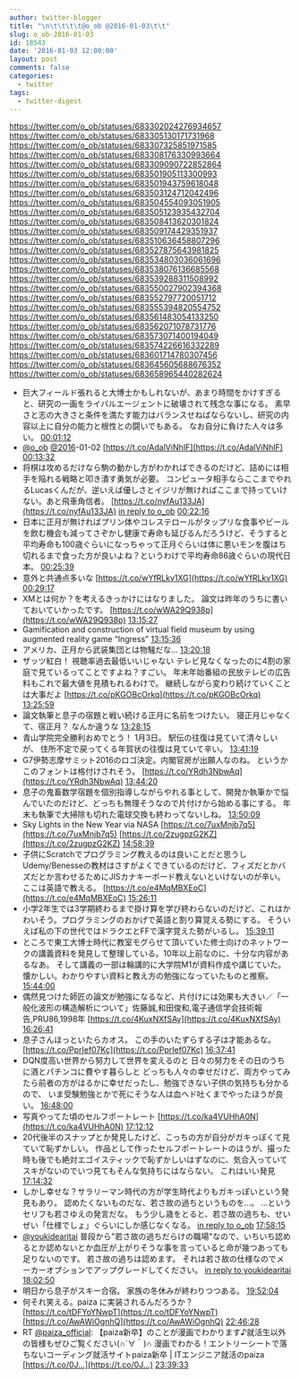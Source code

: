 ```yaml
---
author: twitter-blogger
title: "\n\t\t\t\t@o_ob @2016-01-03\t\t"
slug: o_ob-2016-01-03
id: 18543
date: '2016-01-03 12:00:00'
layout: post
comments: false
categories:
  - twitter
tags:
  - twitter-digest
---
```


https://twitter.com/o_ob/statuses/683302024276934657 https://twitter.com/o_ob/statuses/683305130171731968 https://twitter.com/o_ob/statuses/683307325851971585 https://twitter.com/o_ob/statuses/683308176330993664 https://twitter.com/o_ob/statuses/683309090722852864 https://twitter.com/o_ob/statuses/683501905113300993 https://twitter.com/o_ob/statuses/683501943759618048 https://twitter.com/o_ob/statuses/683503124712042496 https://twitter.com/o_ob/statuses/683504554093051905 https://twitter.com/o_ob/statuses/683505123935432704 https://twitter.com/o_ob/statuses/683508413620301824 https://twitter.com/o_ob/statuses/683509174429351937 https://twitter.com/o_ob/statuses/683510636458807296 https://twitter.com/o_ob/statuses/683527875643981825 https://twitter.com/o_ob/statuses/683534803036061696 https://twitter.com/o_ob/statuses/683538076136685568 https://twitter.com/o_ob/statuses/683539288311508992 https://twitter.com/o_ob/statuses/683550027902394368 https://twitter.com/o_ob/statuses/683552797720051712 https://twitter.com/o_ob/statuses/683555394820554752 https://twitter.com/o_ob/statuses/683561483054133250 https://twitter.com/o_ob/statuses/683562071078731776 https://twitter.com/o_ob/statuses/683573071400194049 https://twitter.com/o_ob/statuses/683574226616332289 https://twitter.com/o_ob/statuses/683601714780307456 https://twitter.com/o_ob/statuses/683645605688676352 https://twitter.com/o_ob/statuses/683658965440282624  

*   巨大フィールド張れると大博士かもしれないが、あまり時間をかけすぎると、研究の一画をライバルエージェントに破壊されて残念な事になる。 素早さと志の大きさと条件を満たす能力はバランスせねばならないし、研究の内容以上に自分の能力と根性との闘いでもある。 なお自分に負けた人々は多い。 [00:01:12](https://twitter.com/o_ob/statuses/683302024276934657)
*   [@o_ob](https://twitter.com/o_ob) [@2016](https://twitter.com/2016)-01-02 [https://t.co/AdalViNhIF](https://t.co/AdalViNhIF) [00:13:32](https://twitter.com/o_ob/statuses/683305130171731968)
*   将棋は攻めるだけなら駒の動かし方がわかればできるのだけど、詰めには相手を陥れる戦略と叩き潰す勇気が必要。 コンピュータ相手ならここまでやれるLucasくんだが、逆いえば優しさとイジリが無ければここまで持っていけない。あと飛車角信者。 [https://t.co/nyfAu133JA](https://t.co/nyfAu133JA) [in reply to o_ob](https://twitter.com/o_ob/statuses/683298274543927296) [00:22:16](https://twitter.com/o_ob/statuses/683307325851971585)
*   日本に正月が無ければプリン体やコレステロールがタップリな食事やビールを飲む機会も減ってさぞかし健康で寿命も延びるんだろうけど、そうすると平均寿命も100歳ぐらいになっちゃって正月ぐらいは体に悪いモンを腹はち切れるまで食った方が良いよね？というわけで平均寿命86歳ぐらいの現代日本。 [00:25:39](https://twitter.com/o_ob/statuses/683308176330993664)
*   意外と共通点多いな [https://t.co/wYfRLkv1XG](https://t.co/wYfRLkv1XG) [00:29:17](https://twitter.com/o_ob/statuses/683309090722852864)
*   XMとは何か？を考えるきっかけにはなりました。 論文は昨年のうちに書いておいていかったです。 [https://t.co/wWA29Q938p](https://t.co/wWA29Q938p) [13:15:27](https://twitter.com/o_ob/statuses/683501905113300993)
*   Gamification and construction of virtual field museum by using augmented reality game “Ingress” [13:15:36](https://twitter.com/o_ob/statuses/683501943759618048)
*   アメリカ、正月から武装集団とは物騒だな... [13:20:18](https://twitter.com/o_ob/statuses/683503124712042496)
*   ザッツ紅白！ 視聴率過去最低いいじゃない テレビ見なくなったのに4割の家庭で見ているってことですよね？すごい。 年末年始番組の民放テレビの広告料もこれで最大値を見積もれるわけで。 継続しながら変わり続けていくことは大事だよ [https://t.co/pKGOBcOrkq](https://t.co/pKGOBcOrkq) [13:25:59](https://twitter.com/o_ob/statuses/683504554093051905)
*   論文執筆と息子の宿題と戦い続ける正月に名前をつけたい。 寝正月じゃなくて、宿正月？ なんか違うな [13:28:15](https://twitter.com/o_ob/statuses/683505123935432704)
*   青山学院完全勝利おめでとう！ 1月3日。 駅伝の往復は見ていて清々しいが、 住所不定で戻ってくる年賀状の往復は見ていて辛い。 [13:41:19](https://twitter.com/o_ob/statuses/683508413620301824)
*   G7伊勢志摩サミット2016のロゴ決定。内閣官房が出願人なのね。 というかこのフォントは格付けされそう。 [https://t.co/YRdh3NbwAq](https://t.co/YRdh3NbwAq) [13:44:20](https://twitter.com/o_ob/statuses/683509174429351937)
*   息子の鬼畜数学宿題を個別指導しながらやれる事として、開発か執筆かで悩んでいたのだけど、どっちも無理そうなので片付けから始める事にする。 年末も執筆で大掃除も切れた電球交換も終わってないしね。 [13:50:09](https://twitter.com/o_ob/statuses/683510636458807296)
*   Sky Lights in the New Year via NASA [https://t.co/7uxMnjb7q5](https://t.co/7uxMnjb7q5) [https://t.co/2zugpzG2KZ](https://t.co/2zugpzG2KZ) [14:58:39](https://twitter.com/o_ob/statuses/683527875643981825)
*   子供にScratchでプログラミング教えるのは良いことだと思うしUdemy/Benesseの教材はさすがよくできているのだけど、フィズだとかバズだとか言わせるためにJISカナキーボード教えないといけないのが辛い。ここは英語で教える。 [https://t.co/e4MqMBXEoC](https://t.co/e4MqMBXEoC) [15:26:11](https://twitter.com/o_ob/statuses/683534803036061696)
*   小学2年生では3学期終わるまで掛け算を学び終わらないのだけど、これはかわいそう。プログラミングのおかげで英語と割り算覚える勢にする。 そういえば私の下の世代ではドラクエとFFで漢字覚えた勢がいるし。 [15:39:11](https://twitter.com/o_ob/statuses/683538076136685568)
*   ところで東工大博士時代に教室モグらせて頂いていた修士向けのネットワークの講義資料を発見して整理している。10年以上前なのに、十分な内容があるなあ。 そして講義の一部は輪講的に大学院M1が資料作成や講じていた。懐かしい。わかりやすい資料と教え方の勉強になっていたものと推察。 [15:44:00](https://twitter.com/o_ob/statuses/683539288311508992)
*   偶然見つけた師匠の論文が勉強になるなど、片付けには効果も大きい／「一般化波形の構造解析について」佐藤誠,和田俊和,電子通信学会技術報告,PRU86,1998年 [https://t.co/4KuxNXfSAy](https://t.co/4KuxNXfSAy) [16:26:41](https://twitter.com/o_ob/statuses/683550027902394368)
*   息子さんほっといたらカオス。 この手のいたずらする子は才能あるな。 [https://t.co/PprIef07Kc](https://t.co/PprIef07Kc) [16:37:41](https://twitter.com/o_ob/statuses/683552797720051712)
*   DQN度高い世界から努力して世界を変えるのと 日々の努力をその日のうちに酒とパチンコに費やす暮らしと どっちも人々の幸せだけど、両方やってみたら前者の方がはるかに幸せだったし、勉強できない子供の気持ちも分かるので、 いま受験勉強とかで死にそうな人は血ヘド吐くまでやったほうが良い。 [16:48:00](https://twitter.com/o_ob/statuses/683555394820554752)
*   写真やってた頃のセルフポートレート [https://t.co/ka4VUHhA0N](https://t.co/ka4VUHhA0N) [17:12:12](https://twitter.com/o_ob/statuses/683561483054133250)
*   20代後半のスナップとか発見したけど、こっちの方が自分がガキっぽくて見ていて恥ずかしい。 作品として作ったセルフポートレートのほうが、撮った時も後でも絶対エゴイスティックで恥ずかしいはずなのに、気合入っていてスキがないのでいつ見てもそんな気持ちにはならない。 これはいい発見 [17:14:32](https://twitter.com/o_ob/statuses/683562071078731776)
*   しかし幸せな？サラリーマン時代の方が学生時代よりもガキっぽいという発見もあり。 認めたくないものだな、若さ故の過ちというものを...。 …というセリフも若さゆえの発言だな。 もう少し歳をとると、若さ故の過ちも、せいぜい「仕様でしょ」ぐらいにしか感じなくなる。 [in reply to o_ob](https://twitter.com/o_ob/statuses/683562071078731776) [17:58:15](https://twitter.com/o_ob/statuses/683573071400194049)
*   [@youkidearitai](https://twitter.com/youkidearitai) 普段から"若さ故の過ちだらけの職場"なので、いちいち認めるとか認めないとか血圧が上がりそうな事を言っていると命が幾つあっても足りないのです。 若さ故の過ちは認めます。 それは若さ故の仕様なのでメーカーオプションでアップグレードしてください。 [in reply to youkidearitai](https://twitter.com/youkidearitai/statuses/683573470890856448) [18:02:50](https://twitter.com/o_ob/statuses/683574226616332289)
*   明日から息子がスキー合宿。 家族の冬休みが終わりつつある。 [19:52:04](https://twitter.com/o_ob/statuses/683601714780307456)
*   何それ笑える。paiza に実装されるんだろうか？ [https://t.co/tDFYoYNwpT](https://t.co/tDFYoYNwpT) [https://t.co/AwAWiOgnhQ](https://t.co/AwAWiOgnhQ) [22:46:28](https://twitter.com/o_ob/statuses/683645605688676352)
*   RT [@paiza_official](https://twitter.com/paiza_official): 【paiza新卒】のことが漫画でわかります♪就活生以外の皆様もぜひご覧ください(∩´∀｀)∩ 漫画でわかる！エントリーシートで落ちないコーディング就活サイトpaiza新卒 | ITエンジニア就活のpaiza [https://t.co/0J…](https://t.co/0J…) [23:39:33](https://twitter.com/o_ob/statuses/683658965440282624)